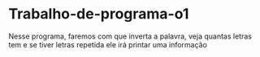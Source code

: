 # Trabalho-de-programa-o1
Nesse programa, faremos com que inverta a palavra, veja quantas letras tem e se tiver letras repetida ele irá printar uma informação
